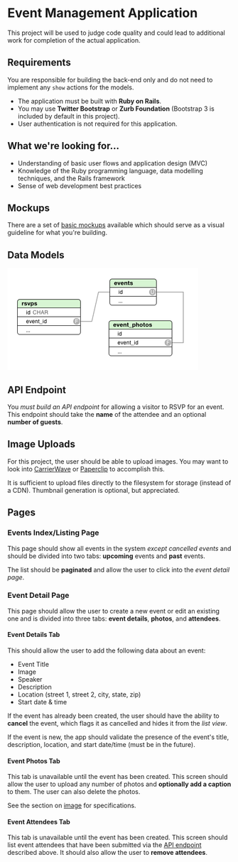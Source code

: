 # Event Management Application

This project will be used to judge code quality and could lead to additional work for completion of the actual application.

## Requirements

You are responsible for building the back-end only and do not need to implement any `show` actions for the models.

* The application must be built with **Ruby on Rails**.
* You may use **Twitter Bootstrap** or **Zurb Foundation** (Bootstrap 3 is included by default in this project).
* User authentication is not required for this application.

## What we're looking for...

* Understanding of basic user flows and application design (MVC)
* Knowledge of the Ruby programming language, data modelling techniques, and the Rails framework
* Sense of web development best practices

## Mockups

There are a set of [basic mockups](https://github.com/RobotsandRockets/event-manager/raw/master/doc/mockups.pdf) available which should serve as a visual guideline for what you're building.

## Data Models

![Entity Relationship Diagram](https://raw.githubusercontent.com/RobotsandRockets/event-manager/master/doc/erd.png)

## API Endpoint

You *must build an API endpoint* for allowing a visitor to RSVP for an event. This endpoint should take the **name** of the attendee and an optional **number of guests**.

## Image Uploads

For this project, the user should be able to upload images. You may want to look into [CarrierWave](https://github.com/carrierwaveuploader/carrierwave) or [Paperclip](https://github.com/thoughtbot/paperclip) to accomplish this.

It is sufficient to upload files directly to the filesystem for storage (instead of a CDN). Thumbnail generation is optional, but appreciated.

## Pages

### Events Index/Listing Page

This page should show all events in the system *except cancelled events* and should be divided into two tabs: **upcoming** events and **past** events.

The list should be **paginated** and allow the user to click into the _event detail page_.

### Event Detail Page

This page should allow the user to create a new event or edit an existing one and is divided into three tabs: **event details**, **photos**, and **attendees**.

#### Event Details Tab

This should allow the user to add the following data about an event:

* Event Title
* Image
* Speaker
* Description
* Location (street 1, street 2, city, state, zip)
* Start date & time

If the event has already been created, the user should have the ability to **cancel** the event, which flags it as cancelled and hides it from the _list view_.

If the event is new, the app should validate the presence of the event's title, description, location, and start date/time (must be in the future).

#### Event Photos Tab

This tab is unavailable until the event has been created. This screen should allow the user to upload any number of photos and **optionally add a caption** to them. The user can also delete the photos.

See the section on [image](#image-uploads) for specifications.

#### Event Attendees Tab

This tab is unavailable until the event has been created. This screen should list event attendees that have been submitted via the [API endpoint](#api-endpoint) described above. It should also allow the user to **remove attendees**.
